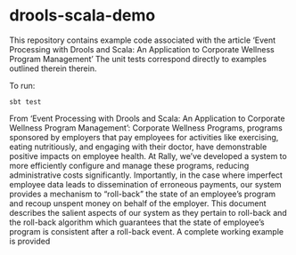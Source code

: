 # drools-scala-demo
This repository contains example code associated with the article ‘Event Processing with Drools and Scala: An Application to Corporate Wellness Program Management’
The unit tests correspond directly to examples outlined therein therein.

To run: 
```
sbt test
```

From ‘Event Processing with Drools and Scala: An Application to Corporate Wellness Program Management’:
Corporate Wellness Programs, programs sponsored by employers that pay employees for activities like exercising, eating nutritiously, and engaging with their doctor, have demonstrable positive impacts on employee health. At Rally, we’ve developed a system to more efficiently configure and manage these programs, reducing administrative costs significantly. Importantly, in the case where imperfect employee data leads to dissemination of erroneous payments, our system provides a mechanism to “roll-back” the state of an employee’s program and recoup unspent money on behalf of the employer. This document describes the salient aspects of our system as they pertain to roll-back and the roll-back algorithm which guarantees that the state of employee’s program is consistent after a roll-back event. A complete working example is provided
